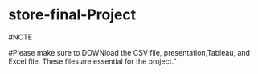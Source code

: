# store-final-Project
#NOTE

#Please make sure to DOWNload the CSV file, presentation,Tableau, and Excel file. These files are essential for the project.”
